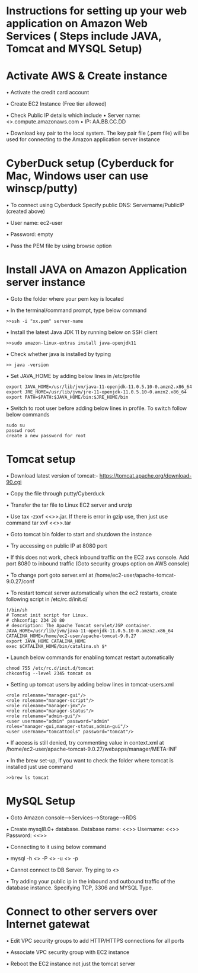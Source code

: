 # Instructions for setting up your web application on Amazon Web Services ( Steps include JAVA, Tomcat and MYSQL Setup)

# Activate AWS & Create instance

•	Activate the credit card account

•	Create EC2 Instance (Free tier allowed)

•	Check Public IP details which include
•       Server name: <<XX>>.compute.amazonaws.com
•	IP:  AA.BB.CC.DD
	
•	Download key pair to the local system. The key pair file (.pem file) will be used for connecting to the Amazon application server instance

# CyberDuck setup (Cyberduck for Mac, Windows user can use winscp/putty)

•	To connect using Cyberduck
Specify public DNS: Servername/PublicIP (created above)

•	User name: ec2-user

•	Password: empty

•	Pass the PEM file by using browse option

# Install JAVA on Amazon Application server instance

•	Goto the folder where your pem key is located

•	In the terminal/command prompt, type below command

	>>ssh -i "xx.pem" server-name
	
•	Install the latest Java JDK 11 by running below on SSH client

	>>sudo amazon-linux-extras install java-openjdk11
	
•	Check whether java is installed by typing

	>> java -version
	
•	Set JAVA_HOME by adding below lines in /etc/profile

	export JAVA_HOME=/usr/lib/jvm/java-11-openjdk-11.0.5.10-0.amzn2.x86_64
	export JRE_HOME=/usr/lib/jvm/jre-11-openjdk-11.0.5.10-0.amzn2.x86_64
	export PATH=$PATH:$JAVA_HOME/bin:$JRE_HOME/bin
	
•	Switch to root user before adding below lines in profile. To switch follow below commands

	sudo su
	passwd root
	create a new password for root

# Tomcat setup

•	Download latest version of tomcat:- https://tomcat.apache.org/download-90.cgi 

•	Copy the file through putty/Cyberduck

•	Transfer the tar file to Linux EC2 server and unzip

•	Use tax -zxvf <<>>.jar. If there is error in gzip use, then just use command tar xvf <<>>.tar

•	Goto tomcat bin folder to start and shutdown the instance

•	Try accessing on public IP at 8080 port

•	If this does not work, check inbound traffic on the EC2 aws console. Add port 8080 to inbound traffic (Goto security groups option on AWS console)

•	To change port goto server.xml at /home/ec2-user/apache-tomcat-9.0.27/conf

•	To restart tomcat server automatically when the ec2 restarts, create following script in /etc/rc.d/init.d/

	!/bin/sh
	# Tomcat init script for Linux.
	# chkconfig: 234 20 80
	# description: The Apache Tomcat servlet/JSP container.
	JAVA_HOME=/usr/lib/jvm/java-11-openjdk-11.0.5.10-0.amzn2.x86_64
	CATALINA_HOME=/home/ec2-user/apache-tomcat-9.0.27
	export JAVA_HOME CATALINA_HOME
	exec $CATALINA_HOME/bin/catalina.sh $*

•	Launch below commands for enabling tomcat restart automatically

	chmod 755 /etc/rc.d/init.d/tomcat
	chkconfig --level 2345 tomcat on

•	Setting up tomcat users by adding below lines in tomcat-users.xml

	<role rolename="manager-gui"/>
	<role rolename="manager-script"/>
	<role rolename="manager-jmx"/>
	<role rolename="manager-status"/>
	<role rolename="admin-gui"/>
	<user username="admin" password="admin" 
	roles="manager-gui,manager-status,admin-gui"/>
	<user username="tomcattools" password="tomcat"/>

•	If access is still denied, try commenting value in context.xml at /home/ec2-user/apache-tomcat-9.0.27/webapps/manager/META-INF

•	In the brew set-up, if you want to check the folder where tomcat is installed just use command 

	>>brew ls tomcat

# MySQL Setup

•	Goto Amazon console-->Services-->Storage-->RDS

•	Create mysql8.0+ database. Database name: <<>> Username: <<>> Password: <<>>

•	Connecting to it using below command

•	mysql -h <<servername>> -P <<port>> -u <<username>> -p
	
•	Cannot connect to DB Server. Try ping to <<DB Server name>>
	
•	Try adding your public ip in the inbound and outbound traffic of the database instance. Specifying TCP, 3306 and MYSQL Type.


# Connect to other servers over Internet gatewat

•	Edit VPC security groups to add HTTP/HTTPS connections for all ports

•	Associate VPC security group with EC2 instance

•	Reboot the EC2 instance not just the tomcat server



